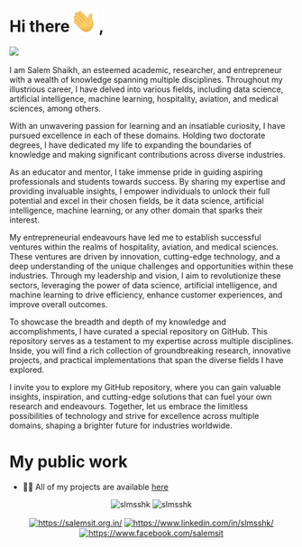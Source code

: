 <h1> Hi there <img width="45" src="waving_hand.gif">,</h1>

![](https://komarev.com/ghpvc/?username=slmsshk&color=brightgreen)

I am Salem Shaikh, an esteemed academic, researcher, and entrepreneur with a wealth of knowledge spanning multiple disciplines. Throughout my illustrious career, I have delved into various fields, including data science, artificial intelligence, machine learning, hospitality, aviation, and medical sciences, among others.

With an unwavering passion for learning and an insatiable curiosity, I have pursued excellence in each of these domains. Holding two doctorate degrees, I have dedicated my life to expanding the boundaries of knowledge and making significant contributions across diverse industries.

As an educator and mentor, I take immense pride in guiding aspiring professionals and students towards success. By sharing my expertise and providing invaluable insights, I empower individuals to unlock their full potential and excel in their chosen fields, be it data science, artificial intelligence, machine learning, or any other domain that sparks their interest.

My entrepreneurial endeavours have led me to establish successful ventures within the realms of hospitality, aviation, and medical sciences. These ventures are driven by innovation, cutting-edge technology, and a deep understanding of the unique challenges and opportunities within these industries. Through my leadership and vision, I aim to revolutionize these sectors, leveraging the power of data science, artificial intelligence, and machine learning to drive efficiency, enhance customer experiences, and improve overall outcomes.

To showcase the breadth and depth of my knowledge and accomplishments, I have curated a special repository on GitHub. This repository serves as a testament to my expertise across multiple disciplines. Inside, you will find a rich collection of groundbreaking research, innovative projects, and practical implementations that span the diverse fields I have explored.

I invite you to explore my GitHub repository, where you can gain valuable insights, inspiration, and cutting-edge solutions that can fuel your own research and endeavours. Together, let us embrace the limitless possibilities of technology and strive for excellence across multiple domains, shaping a brighter future for industries worldwide.

# My public work
- 👨‍💻 All of my projects are available [here](https://github.com/slmsshk?tab=repositories)


<p align="center"> 
  <img src="https://github-readme-stats.vercel.app/api?username=slmsshk&show_icons=true" alt="slmsshk" />
    <img src="https://github-readme-stats.vercel.app/api/top-langs/?username=slmsshk&layout=compact" alt="slmsshk" />
</p>

<p align="center">
    <a href="https://salemsit.org.in/" target="blank"><img align="center" src="https://img.icons8.com/color/48/000000/domain--v1.png" alt="https://salemsit.org.in/" height="32" width="32" /></a>
    <a href="https://www.linkedin.com/in/slmsshk/" target="blank"><img align="center" src="https://img.icons8.com/color/48/000000/linkedin.png" alt="https://www.linkedin.com/in/slmsshk/" height="32" width="32" /></a>
    <a href="https://www.facebook.com/salemsit" target="blank"><img align="center" src="https://img.icons8.com/color/48/000000/facebook.png" alt="https://www.facebook.com/salemsit" height="32" width="32" /></a>
</p>

<!--
**slmsshk/slmss hk** is a ✨ _special_ ✨ repository because its `README.md` (this file) appears on your GitHub profile.

Here are some ideas to get you started:

- 🔭 I’m currently working on ...
- 🌱 I’m currently learning ...
- 👯 I’m looking to collaborate on ...
- 🤔 I’m looking for help with ...
- 💬 Ask me about ...
- 📫 How to reach me: ...
- 😄 Pronouns: ...
- ⚡ Fun fact: ...
-->


<!-- <h1> This is my special repository</h1> -->
